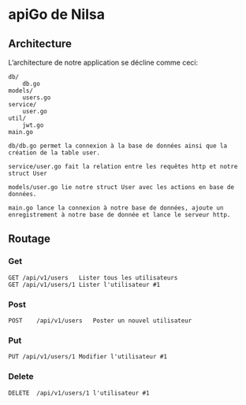 # apiGo de Nilsa

## Architecture
L’architecture de notre application se décline comme ceci:
```archi
db/
    db.go
models/
    users.go
service/
    user.go
util/
    jwt.go
main.go
```
```database
db/db.go permet la connexion à la base de données ainsi que la création de la table user.
```
``` users
service/user.go fait la relation entre les requêtes http et notre struct User
```
```user
models/user.go lie notre struct User avec les actions en base de données.
```
```main
main.go lance la connexion à notre base de données, ajoute un enregistrement à notre base de donnée et lance le serveur http.
```
## Routage
### Get
```http request
GET	/api/v1/users	Lister tous les utilisateurs
GET	/api/v1/users/1	Lister l'utilisateur #1
```

### Post
```http request
POST	/api/v1/users	Poster un nouvel utilisateur
```

### Put
```http request
PUT	/api/v1/users/1	Modifier l'utilisateur #1
```

### Delete
```http request
DELETE	/api/v1/users/1	l'utilisateur #1
```
